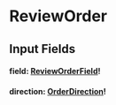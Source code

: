 # ReviewOrder

## Input Fields

#### field: [ReviewOrderField](/api/graphql/enums/review-order-field.md)!

#### direction: [OrderDirection](/api/graphql/enums/order-direction.md)!
